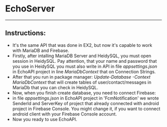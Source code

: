 # EchoServer
***
## Instructions:
* It's the same API that was done in EX2, but now it's capable to work with MariaDB and Firebase.
* Firstly, after intalling MariaDB Server and HeidySQL, you must open session in HeidySQL. Pay attention, that your name and password that you use in HeidySQL you must also write in API in file _appsettings.json_ in EchoAPI project in line _MariaDbContext_ that on Connection Strings. 
* After that you run in package manager: _Update-Database -Context MariaDbContext_ that will create tables of user/contact/messages in MariaDb that you can check in HeidySQL.
* Now, when you finish create database, you need to connect Firebase:
* in file _appsettings.json_ in EchoAPI project in 'FcmNotification' we wrote SenderId and ServerKey of project that already connected with android project in Firebase Console. You might change it, if you want to connect android client with your Firebase Console account.
* Now you ready to use EchoAPI.
